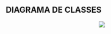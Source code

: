 ## DIAGRAMA DE CLASSES

<p align=center>  <img src = "https://github.com/fabiaalv3s/Bertoti/blob/main/Engenharia%203/estrat%C3%A9gia%201/diagrama/diagrama.png"> </p>
